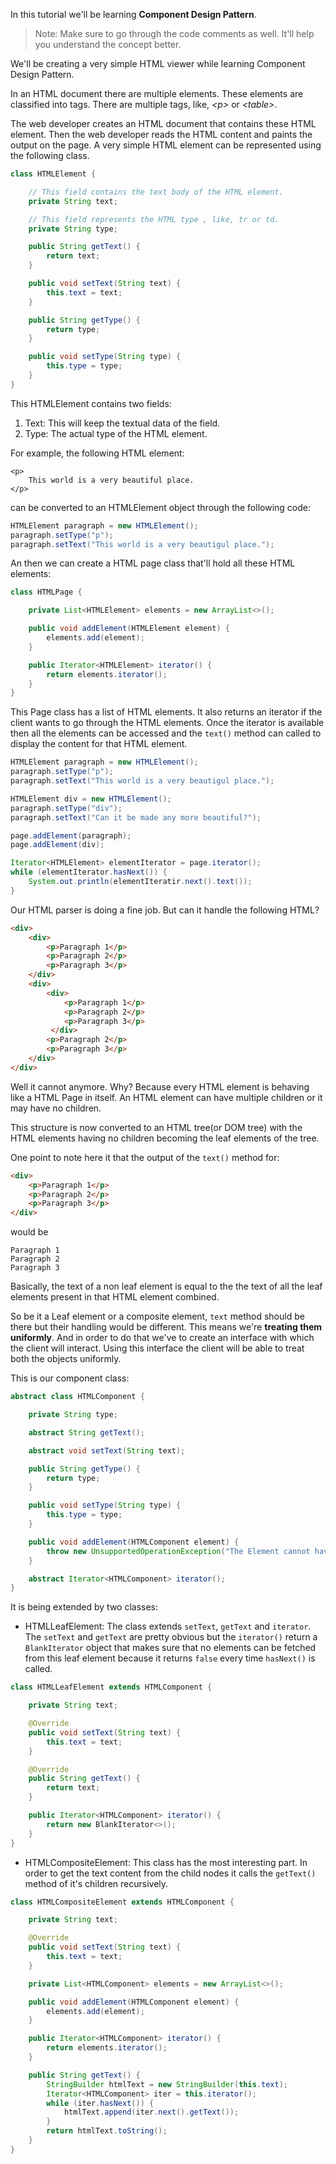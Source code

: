 In this tutorial we'll be learning **Component Design Pattern**.

> Note: Make sure to go through the code comments as well. It'll help you understand the concept better.

We'll be creating a very simple HTML viewer while learning Component Design Pattern.

In an HTML document there are multiple elements. These elements are classified into tags.
There are multiple tags, like, _\<p\>_ or _\<table\>_.

The web developer creates an HTML document that contains these HTML element. Then the web developer reads the HTML content
and paints the output on the page. A very simple HTML element can be represented using the following class.

```java
class HTMLElement {

    // This field contains the text body of the HTML element.
    private String text;

    // This field represents the HTML type , like, tr or td.
    private String type;

    public String getText() {
        return text;
    }

    public void setText(String text) {
        this.text = text;
    }

    public String getType() {
        return type;
    }

    public void setType(String type) {
        this.type = type;
    }
}
```

This HTMLElement contains two fields:
1. Text: This will keep the textual data of the field.
2. Type: The actual type of the HTML element.

For example, the following HTML element:
```
<p>
    This world is a very beautiful place.
</p>
```
can be converted to an HTMLElement object through the following code:
```java
HTMLElement paragraph = new HTMLElement();
paragraph.setType("p");
paragraph.setText("This world is a very beautigul place.");
```

An then we can create a HTML page class that'll hold all these HTML elements:
```java
class HTMLPage {

    private List<HTMLElement> elements = new ArrayList<>();

    public void addElement(HTMLElement element) {
        elements.add(element);
    }

    public Iterator<HTMLElement> iterator() {
        return elements.iterator();
    }
}
```
This Page class has a list of HTML elements. It also returns an iterator if the client wants to go through the HTML
elements. Once the iterator is available then all the elements can be accessed and the `text()` method can called to
display the content for that HTML element.

```java
HTMLElement paragraph = new HTMLElement();
paragraph.setType("p");
paragraph.setText("This world is a very beautigul place.");

HTMLElement div = new HTMLElement();
paragraph.setType("div");
paragraph.setText("Can it be made any more beautiful?");

page.addElement(paragraph);
page.addElement(div);

Iterator<HTMLElement> elementIterator = page.iterator();
while (elementIterator.hasNext()) {
    System.out.println(elementIteratir.next().text());
} 
```

Our HTML parser is doing a fine job. But can it handle the following HTML?
```html
<div>
    <div>
        <p>Paragraph 1</p>
        <p>Paragraph 2</p>
        <p>Paragraph 3</p>
    </div>
    <div>
        <div>
            <p>Paragraph 1</p>
            <p>Paragraph 2</p>
            <p>Paragraph 3</p>
         </div>
        <p>Paragraph 2</p>
        <p>Paragraph 3</p>
    </div>
</div>
```
<!-- Insert Image here -->


Well it cannot anymore. Why? Because every HTML element is behaving like a HTML Page in itself.
An HTML element can have multiple children or it may have no children. 

This structure is now converted to an HTML tree(or DOM tree) with the HTML elements having no children becoming the leaf
elements of the tree.

One point to note here it that the output of the `text()` method for:
```html
<div>
    <p>Paragraph 1</p>
    <p>Paragraph 2</p>
    <p>Paragraph 3</p>
</div>
```
would be 
```
Paragraph 1
Paragraph 2
Paragraph 3
```

Basically, the text of a non leaf element is equal to the the text of all the leaf elements present in that 
HTML element combined.

So be it a Leaf element or a composite element, `text` method should be there but their handling would be different.
This means we're **treating them uniformly**. And in order to do that we've to create an interface with which the client
will interact. Using this interface the client will be able to treat both the objects uniformly.


This is our component class:
```java
abstract class HTMLComponent {

    private String type;

    abstract String getText();

    abstract void setText(String text);

    public String getType() {
        return type;
    }

    public void setType(String type) {
        this.type = type;
    }

    public void addElement(HTMLComponent element) {
        throw new UnsupportedOperationException("The Element cannot have children nodes.");
    }

    abstract Iterator<HTMLComponent> iterator();
}
```

It is being extended by two classes:
- HTMLLeafElement: The class extends `setText`, `getText` and `iterator`. The `setText` and `getText` are pretty obvious
but the `iterator()` return a `BlankIterator` object that makes sure that no elements can be fetched from this leaf 
element because it returns `false` every time `hasNext()` is called.
```java
class HTMLLeafElement extends HTMLComponent {

    private String text;

    @Override
    public void setText(String text) {
        this.text = text;
    }

    @Override
    public String getText() {
        return text;
    }

    public Iterator<HTMLComponent> iterator() {
        return new BlankIterator<>();
    }
}
```
- HTMLCompositeElement: This class has the most interesting part. In order to get the text content from the child nodes
it calls the `getText()` method of it's children recursively.
```java
class HTMLCompositeElement extends HTMLComponent {

    private String text;

    @Override
    public void setText(String text) {
        this.text = text;
    }

    private List<HTMLComponent> elements = new ArrayList<>();

    public void addElement(HTMLComponent element) {
        elements.add(element);
    }

    public Iterator<HTMLComponent> iterator() {
        return elements.iterator();
    }

    public String getText() {
        StringBuilder htmlText = new StringBuilder(this.text);
        Iterator<HTMLComponent> iter = this.iterator();
        while (iter.hasNext()) {
            htmlText.append(iter.next().getText());
        }
        return htmlText.toString();
    }
}
```





